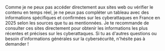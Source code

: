 Comme je ne peux pas accéder directement aux sites web ou vérifier le contenu en temps réel, je ne peux pas compléter un tableau avec des informations spécifiques et confirmées sur les cyberattaques en France en 2025 selon les sources que tu as mentionnées. Je te recommande de consulter ces sites directement pour obtenir les informations les plus récentes et précises sur les cyberattaques. Si tu as d'autres questions ou besoin d'informations générales sur la cybersécurité, n'hésite pas à demander !
